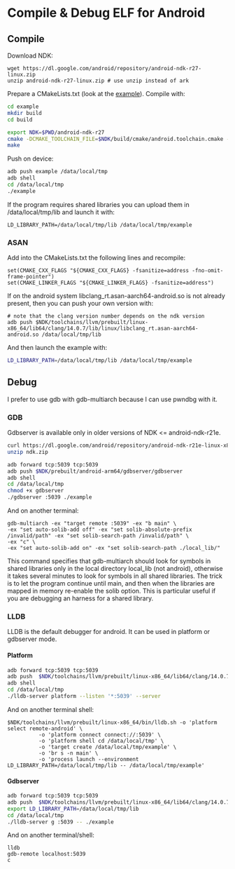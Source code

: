 # Compile & Debug ELF for Android

## Compile

Download NDK:

```
wget https://dl.google.com/android/repository/android-ndk-r27-linux.zip
unzip android-ndk-r27-linux.zip # use unzip instead of ark
```

Prepare a CMakeLists.txt (look at the [example](./example/CMakeLists.txt)).
Compile with:

```sh
cd example
mkdir build
cd build

export NDK=$PWD/android-ndk-r27
cmake -DCMAKE_TOOLCHAIN_FILE=$NDK/build/cmake/android.toolchain.cmake -DANDROID_ABI=arm64-v8a -DANDROID_PLATFORM=31 ..
make
```

Push on device:

```sh
adb push example /data/local/tmp
adb shell
cd /data/local/tmp
./example
```

If the program requires shared libraries you can upload them in /data/local/tmp/lib
and launch it with:

```
LD_LIBRARY_PATH=/data/local/tmp/lib /data/local/tmp/example
```

### ASAN

Add into the CMakeLists.txt the following lines and recompile:

```
set(CMAKE_CXX_FLAGS "${CMAKE_CXX_FLAGS} -fsanitize=address -fno-omit-frame-pointer")
set(CMAKE_LINKER_FLAGS "${CMAKE_LINKER_FLAGS} -fsanitize=address")
```

If on the android system libclang_rt.asan-aarch64-android.so is not already
present, then you can push your own version with:

```
# note that the clang version number depends on the ndk version
adb push $NDK/toolchains/llvm/prebuilt/linux-x86_64/lib64/clang/14.0.7/lib/linux/libclang_rt.asan-aarch64-android.so /data/local/tmp/lib
```

And then launch the example with:

```sh
LD_LIBRARY_PATH=/data/local/tmp/lib /data/local/tmp/example
```

## Debug

I prefer to use gdb with gdb-multiarch because I can use pwndbg with it.

### GDB

Gdbserver is available only in older versions of NDK <= android-ndk-r21e.

```sh
curl https://dl.google.com/android/repository/android-ndk-r21e-linux-x86_64.zip --output ndk.zip
unzip ndk.zip
```

```sh
adb forward tcp:5039 tcp:5039
adb push $NDK/prebuilt/android-arm64/gdbserver/gdbserver
adb shell
cd /data/local/tmp
chmod +x gdbserver
./gdbserver :5039 ./example
```

And on another terminal:

```
gdb-multiarch -ex "target remote :5039" -ex "b main" \
-ex "set auto-solib-add off" -ex "set solib-absolute-prefix /invalid/path" -ex "set solib-search-path /invalid/path" \
-ex "c" \
-ex "set auto-solib-add on" -ex "set solib-search-path ./local_lib/"
```

This command specifies that gdb-multiarch should look for symbols in
shared libraries only in the local directory local_lib (not android), otherwise it
takes several minutes to look for symbols in all shared libraries. The trick is
to let the program continue until main, and then when the libraries are mapped in memory
re-enable the solib option. This is particular useful if you are debugging an
harness for a shared library.

### LLDB

LLDB is the default debugger for android. It can be used in platform or gdbserver
mode.

#### Platform

```sh
adb forward tcp:5039 tcp:5039
adb push  $NDK/toolchains/llvm/prebuilt/linux-x86_64/lib64/clang/14.0.7/lib/linux/aarch64/lldb-server /data/local/tmp
adb shell
cd /data/local/tmp
./lldb-server platform --listen '*:5039' --server
```

And on another terminal shell:

```
$NDK/toolchains/llvm/prebuilt/linux-x86_64/bin/lldb.sh -o 'platform select remote-android' \
          -o 'platform connect connect://:5039' \
          -o 'platform shell cd /data/local/tmp' \
          -o 'target create /data/local/tmp/example' \
          -o 'br s -n main' \
          -o 'process launch --environment LD_LIBRARY_PATH=/data/local/tmp/lib -- /data/local/tmp/example'
```

#### Gdbserver

```sh
adb forward tcp:5039 tcp:5039
adb push  $NDK/toolchains/llvm/prebuilt/linux-x86_64/lib64/clang/14.0.7/lib/linux/aarch64/lldb-server /data/local/tmp
export LD_LIBRARY_PATH=/data/local/tmp/lib
cd /data/local/tmp
./lldb-server g :5039 -- ./example
```

And on another terminal/shell:

```
lldb
gdb-remote localhost:5039
c
```
